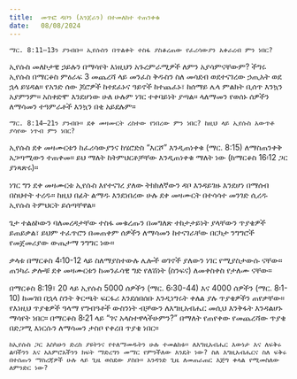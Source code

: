 ```yaml
---
title:  መጥፎ ዳቦን (እንጀራን) በተመለከተ ተጠንቀቁ
date:   08/08/2024
---
```


`ማር. 8:11–13ን ያንብቡ። ኢየሱስን በጥልቀት ተስፋ ያስቆረጠው የፈሪሳውያን አቀራረብ ምን ነበር?`

ኢየሱስ መለኮታዊ ኃይሉን በማሳየት እነዚህን አጉረምራሚዎች ለምን አያሳምናቸውም? ችግሩ ኢየሱስ በማርቆስ ምዕራፍ 3 መጨረሻ ላይ መንፈስ ቅዱስን ስለ መሳደብ ወደተናገረው ኃጢአት ወደ ኋላ ይሄዳል። የአንድ ሰው ጆሮዎች ከተደፈኑና ዓይኖች ከተጨፈኑ፣ ከሰማይ ሌላ ምልክት ቢሰጥ እንኳን አያምንም። አስቀድሞ እንደሆነው ሁለ ሁሉም ነገር ተቀባይነት ያጣል። ላለማመን የወሰኑ ሰዎችን ለማሳመን ተዓምራቶች እንኳን በቂ አይደሉም።

`ማር. 8:14–21ን ያንብቡ። ደቀ መዛሙርት ረስተው የነበረው ምን ነበር? ከዚህ ላይ ኢየሱስ አውጥቶ ያሳየው ነጥብ ምን ነበር?`

ኢየሱስ ደቀ መዛሙርቱን ከፈሪሳውያንና ከሄሮድስ “እርሾ” እንዲጠነቀቁ (ማር. 8:15) ለማስጠንቀቅ አጋጣሚውን ተጠቀመ። ይህ ማለት ከትምህርቶቻቸው እንዲጠነቀቁ ማለት ነው (ከማርቆስ 16፡12 ጋር ያነጻጽሩ)።

ነገር ግን ደቀ መዛሙርቱ ኢየሱስ እየተናገረ ያለው ትክክለኛውን ዳቦ እንዳይገዙ እንደሆነ በማሰብ በስህተት ተረዱ። ከዚህ በፊት ልማዱ እንደነበረው ሁሉ ደቀ መዛሙርት በተሳሳተ መንገድ ሲረዱ ኢየሱስ ትምህርት ይሰጣቸዋል።

ጌታ ተልዕኮውን ባለመረዳታቸው ተስፋ መቁረጡን በመግለጽ ተከታታይነት ያላቸውን ጥያቄዎች ይጠይቃል፣ ይህም ተፈጥሮን በመጠቀም ሰዎችን ለማሳመን ከተናገራቸው በርካታ ንግግሮች የመጀመሪያው ውጤታማ ንግግር ነው።

ቃላቱ በማርቆስ 4፡10-12 ላይ ስለማያስተውሉ ሌሎች ወገኖች ያለውን ነገር የሚያስታውሱ ናቸው። ጠንካራ ቃሎቹ ደቀ መዛሙርቱን ከመንፈሳዊ ግድ የለሽነት (ስንፍና) ለመቀስቀስ የታለሙ ናቸው።

በማርቆስ 8:19፣ 20 ላይ ኢየሱስ 5000 ሰዎችን (ማር. 6፡30-44) እና 4000 ሰዎችን (ማር. 8፡1-10) ከመገበ በኋላ ስንት ቅርጫት ፍርፋሪ እንደሰበሰቡ እንዲነግሩት ቀለል ያሉ ጥያቄዎችን ጠየቃቸው። የእነዚህ ጥያቄዎች ዓላማ የግብዓቶች ውስንነት ብቻውን ለእግዚአብሔር መሲህ እንቅፋት እንዳልሆኑ ማሳየት ነበር። በማርቆስ 8፡21 ላይ “ገና አላስተዋላችሁምን?” በማለት የጠየቀው የመጨረሻው ጥያቄ በድጋሚ እነርሱን ለማሳመን ታስቦ የቀረበ ጥያቄ ነበር።

`ከኢየሱስ ጋር እስካሁን ድረስ ያዩትንና የተለማመዱትን ሁሉ ተመልከቱ። ለእግዚአብሔር እውነታ እና ለፍቅሩ ልባችንን እና አእምሮአችንን ክፍት ማድረግን መማር የምንችለው እንዴት ነው? ስለ እግዚአብሔርና ስለ ፍቅሩ በተሰጡን ማስረጃዎች ሁሉ ላይ ጊዜ ወስደው ያስቡ። አንዳንድ ጊዜ ለመጠራጠር እጅግ ቀላል የሚመስለው ለምንድር ነው?`